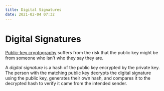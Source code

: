 ```yaml
---
title: Digital Signatures
date: 2021-02-04 07:32
---
```


# Digital Signatures
[Public-key cryptography](2021-02-04--06-23-04Z--asymmetric-key_cryptography.md)
suffers from the risk that the public key might be from someone who isn't who
they say they are. 

A _digital signature_ is a hash of the public key encrypted by the private key.
The person with the matching public key decrypts the digital signature using the
public key, generates their own hash, and compares it to the decrypted hash to
verify it came from the intended sender.
